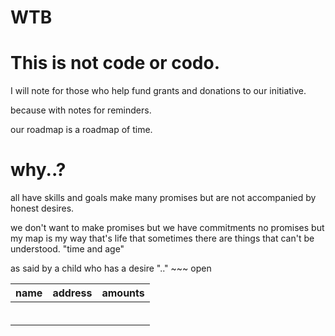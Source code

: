 # WTB
# This is not code or codo.  
I will note for those who help fund grants and donations to our initiative.

because with notes for reminders. 

our roadmap is a roadmap of time. 

# why..? 

all have skills and goals make many promises but are not accompanied by honest desires. 

we don't want to make promises but we have commitments no promises but my map is my way that's life that sometimes there are things that can't be understood. "time and age" 

as said by a child who has a desire ".." ~~~ open

| name  | address                  | amounts |
|-------|--------------------------|---------|
|       |                          |         |
|       |                          |         |
|       |                          |         |
|       |                          |         |
|       |                          |         |
|       |                          |         |
